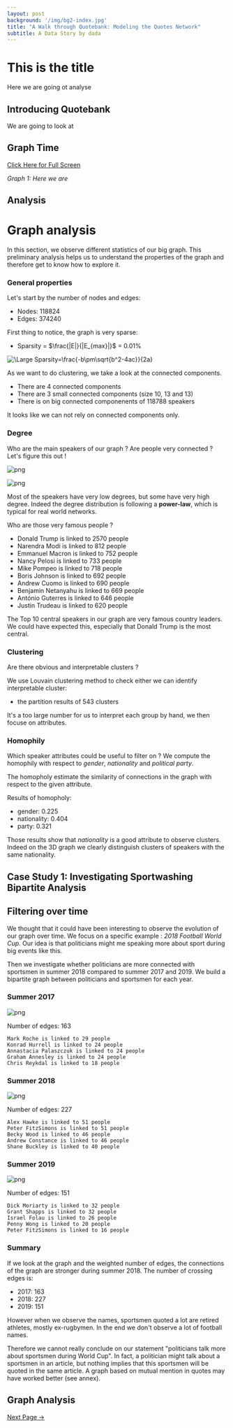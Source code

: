 ```yaml
---
layout: post
background: '/img/bg2-index.jpg'
title: "A Walk through Quotebank: Modeling the Quotes Network"
subtitle: A Data Story by dada
---
```


# This is the title 
Here we are going ot analyse 
## Introducing Quotebank 

We are going to look at 

## Graph Time

 <div id="graph1">
    <style> body { margin: 0; } </style>
    <script src="//unpkg.com/three"></script>
    <script src="//unpkg.com/three-spritetext"></script>
    <script src="//unpkg.com/3d-force-graph"></script>
    <script src="//unpkg.com/dat.gui"></script>
    <!--<script src="../../dist/3d-force-graph.js"></script>-->
    <div id="3d-graph">
    <script type="text/javascript" src="/3d-JS-Network/graph_title.js"></script>
    </div>
  </div>

<a href="3d-JS-Network/graph_title_final.html">Click Here for Full Screen</a>

*Graph 1: Here we are*

## Analysis

# Graph analysis

In this section, we observe different statistics of our big graph. This preliminary analysis helps us to understand the properties of the graph and therefore get to know how to explore it.

### General properties

Let's start by the number of nodes and edges:
- Nodes: 118824
- Edges: 374240

First thing to notice, the graph is very sparse:
- Sparsity = $\frac{|E|}{|E_{max}|}$ =  0.01%

![\Large Sparsity=\frac{-b\pm\sqrt{b^2-4ac}}{2a}](https://latex.codecogs.com/svg.latex?\Large&space;x=\frac{-b\pm\sqrt{b^2-4ac}}{2a}) 



As we want to do clustering, we take a look at the connected components.
- There are 4 connected components
- There are 3 small connected components (size 10, 13 and 13)
- There is on big connected componenents of 118788 speakers

It looks like we can not rely on connected components only.

### Degree

Who are the main speakers of our graph ? Are people very connected ? Let's figure this out !

![png](Graph_analysis/output_8_0.png)
    
![png](Graph_analysis/output_8_1.png)
    
Most of the speakers have very low degrees, but some have very high degree.
Indeed the degree distribution is following a **power-law**, which is typical for real world networks.

Who are those very famous people ?

- Donald Trump is linked to 2570 people
- Narendra Modi is linked to 812 people
- Emmanuel Macron is linked to 752 people
- Nancy Pelosi is linked to 733 people
- Mike Pompeo is linked to 718 people
- Boris Johnson is linked to 692 people
- Andrew Cuomo is linked to 690 people
- Benjamin Netanyahu is linked to 669 people
- António Guterres is linked to 646 people
- Justin Trudeau is linked to 620 people
    

The Top 10 central speakers in our graph are very famous country leaders.
We could have expected this, especially that Donald Trump is the most central.

### Clustering

Are there obvious and interpretable clusters ?

We use Louvain clustering method to check either we can identify interpretable cluster:
- the partition results of 543 clusters

It's a too large number for us to interpret each group by hand, we then focuse on attributes.

### Homophily
Which speaker attributes could be useful to filter on ? We compute the homophily with respect to *gender*, *nationality* and *political party*.

The homopholy estimate the similarity of connections in the graph with respect to the given attribute. 

Results of homopholy:
- gender: 0.225
- nationality: 0.404
- party: 0.321

Those results show that *nationality* is a good attribute to observe clusters. Indeed on the 3D graph we clearly distinguish clusters of speakers with the same nationality.


## Case Study 1: Investigating Sportwashing Bipartite Analysis 

## Filtering over time

We thought that it could have been interesting to observe the evolution of our graph over time. We focus on a specific example : *2018 Football World Cup*. Our idea is that politicians might me speaking more about sport during big events like this. 

Then we investigate whether politicians are more connected with sportsmen in summer 2018 compared to summer 2017 and 2019. We build a bipartite graph between politicians and sportsmen for each year.

### Summer 2017

![png](Filter_bipartite/output_2_0.png)
    
Number of edges: 163

    Mark Roche is linked to 29 people
    Konrad Hurrell is linked to 24 people
    Annastacia Palaszczuk is linked to 24 people
    Graham Annesley is linked to 24 people
    Chris Reykdal is linked to 18 people
    

### Summer 2018

![png](Filter_bipartite/output_6_0.png)
    
Number of edges: 227

    Alex Hawke is linked to 51 people
    Peter FitzSimons is linked to 51 people
    Becky Wood is linked to 46 people
    Andrew Constance is linked to 46 people
    Shane Buckley is linked to 40 people
    

### Summer 2019

![png](Filter_bipartite/output_10_0.png)

Number of edges: 151

    Dick Moriarty is linked to 32 people
    Grant Shapps is linked to 32 people
    Israel Folau is linked to 26 people
    Penny Wong is linked to 20 people
    Peter FitzSimons is linked to 16 people
    
### Summary

If we look at the graph and the weighted number of edges, the connections of the graph are stronger during summer 2018.
The number of crossing edges is:
- 2017: 163
- 2018: 227
- 2019: 151

However when we observe the names, sportsmen quoted a lot are retired athletes, mostly ex-rugbymen. In the end we don't observe a lot of football names. 

Therefore we cannot really conclude on our statement "politicians talk more about sportsmen during World Cup". In fact, a politician might talk about a sportsmen in an article, but nothing implies that this sportsmen will be quoted in the same article. A graph based on mutual mention in quotes may have worked better (see annex).

## Graph Analysis 



<a class="btn btn-primary float-right" href="/index_2.html" data-toggle="tooltip" data-placement="top" title="" data-original-title="Exploring the Graph">Next <span class="d-none d-md-inline">Page</span> →</a>



